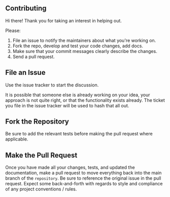Contributing
----------------------------------

Hi there! Thank you for taking an interest in helping out.

Please:

1. File an issue to notify the maintainers about what you're working on.
2. Fork the repo, develop and test your code changes, add docs.
3. Make sure that your commit messages clearly describe the changes.
4. Send a pull request.

File an Issue
----------------------------------

Use the issue tracker to start the discussion.

It is possible that someone else is already working on your idea, your approach is not quite right, or that
the functionality exists already. The ticket you file in the issue tracker will
be used to hash that all out.

Fork the Repository
-------------------

Be sure to add the relevant tests before making the pull request where applicable.

Make the Pull Request
---------------------

Once you have made all your changes, tests, and updated the documentation, make a pull request to move everything back into the main branch of the `repository`. Be sure to reference the original issue in the pull request.
Expect some back-and-forth with regards to style and compliance of any project conventions / rules.
